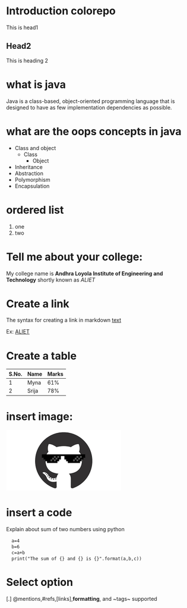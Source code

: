 # Introduction colorepo
This is head1

## Head2
This is heading 2

# what is java
Java is a class-based, object-oriented programming language that is designed to have as few implementation dependencies as possible.

# what are the oops concepts in java
* Class and object
  * Class
    * Object
* Inheritance
* Abstraction
* Polymorphism
* Encapsulation

# ordered list
1. one
2. two

# Tell me about your college:
My college name is **Andhra Loyola Institute of Engineering and Technology** shortly known as *ALIET*

# Create a link
The syntax for creating a link in markdown [text](url)

Ex: [ALIET](https://www.aliet.ac.in/)

# Create a table
S.No. | Name | Marks
------|------|------
1 | Myna | 61%
2 | Srija | 78%

# insert image:
![alt myimg](images.png)


# insert a code
Explain about sum of two numbers using python

      a=4
      b=6
      c=a+b
      print("The sum of {} and {} is {}".format(a,b,c))

# Select option
 [.] @mentions,#refs,[links],**formatting**, and ~tags~ supported
